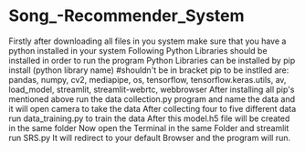 # Song_-Recommender_System
Firstly after downloading all files in you system make sure that you have a python installed in your system
Following Python Libraries should be installed in order to run the program 
Python Libraries can be installed by pip install (python library name)   #shouldn't be in bracket
pip to be instlled are: pandas, numpy, cv2, mediapipe, os, tensorflow, tensorflow.keras.utils, av, load_model, streamlit, streamlit-webrtc, webbrowser
After installing all pip's mentioned above run the data collection.py program and name the data and it will open camera to take the data
After collecting four to five different data run data_training.py to train the data 
After this model.h5 file will be created in the same folder
Now open the Terminal in the same Folder and streamlit run SRS.py 
It will redirect to your default Browser and the program will run.
